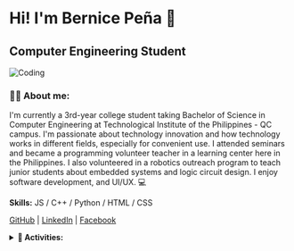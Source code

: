 # Hi! I'm Bernice Peña 👋

## Computer Engineering Student

![Coding](https://media.baamboozle.com/uploads/images/358185/1619783289_335117_url.gif)

### 👩‍💼 About me:

I'm currently a 3rd-year college student taking Bachelor of Science in Computer Engineering at Technological Institute of the Philippines - QC campus. I'm passionate about technology innovation and how technology works in different fields, especially for convenient use. I attended seminars and became a programming volunteer teacher in a learning center here in the Philippines. I also volunteered in a robotics outreach program to teach junior students about embedded systems and logic circuit design. I enjoy software development, and UI/UX. 💻

**Skills:** JS / C++ / Python / HTML / CSS

[GitHub](https://github.com/bearknees) | [LinkedIn](https://www.linkedin.com/in/https://www.linkedin.com/in/bernice-peña-1b3459246//) | [Facebook](https://www.facebook.com/https://www.facebook.com/BearKnees)

<details>
<summary><b>🚀 Activities:</b></summary>

| ACTIVITY | TITLE |
| --- | --- |
| [Hands-on Activity 1](https://github.com/bearknees/HOA1_Pena) | Creating Virtual Machines |
| [Hands-on Activity 2](https://github.com/bearknees/HOA2_Pena) | SSH Key-Based Authentication and GIT Setup |
| [Hands-on Activity 3](https://github.com/bearknees/HOA3_Pena) | Install SSH Server on CentOS and RHEL 8 |
| [Hands-on Activity 4](https://github.com/bearknees/CPE232_BernicePena) | Running Elevated Ad hoc Commands |
| [Hands-on Activity 5](https://github.com/bearknees/CPE232_BernicePena) | Consolidating Playbook plays |
| [Exam](https://github.com/bearknees/Pena_PrelimExam) | Prelim Examination |
| [Hands-on Activity 6](https://github.com/bearknees/CPE232_BernicePena) | Targeting Specific Nodes |
| [Hands-on Activity 7](https://github.com/bearknees/CPE232_BernicePena) | Managing Files and Creating Roles in Ansible |
| [Hands-on Activity 8](https://github.com/bearknees/Nagios_Pena) | Install, Configure, and Manage Availability Monitoring tools |
| [Hands-on Activity 9](https://github.com/bearknees/Prometheus_Pena) | Install, Configure, and Manage Performance Monitoring tools |
| [Hands-on Activity 10](https://github.com/bearknees/Pena_ElasticStack) | Install, Configure, and Manage Log Monitoring tools |
| [Exam](https://github.com/bearknees/CPE_MIDEXAM_PENA) | Midterm Examination |
| [Hands-on Activity 11](https://github.com/bearknees/Docker) | Containerization |
| [Hands-on Activity 12](https://github.com/bearknees/HOA12_Pena) | Build a Sample Web App in a Docker Container |
| [Hands-on Activity 13](https://github.com/bearknees/HOA13_Pena) | OpenStack Prerequisite Installation |
| [Hands-on Activity 14](https://github.com/bearknees/HOA14_Pena) | OpenStack Installation (Keystone, Glance, Nova) |
| [Hands-on Activity 15](https://github.com/bearknees/HOA15_Pena) | OpenStack Installation (Neutron, Horizon, Cinder) |

</details>

